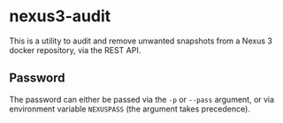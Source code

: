 # nexus3-audit

This is a utility to audit and remove unwanted snapshots from a Nexus 3 docker
repository, via the REST API.

## Password
The password can either be passed via the `-p` or `--pass` argument, or via
environment variable `NEXUSPASS` (the argument takes precedence).
